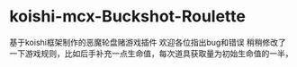 # koishi-mcx-Buckshot-Roulette
基于koishi框架制作的恶魔轮盘赌游戏插件
欢迎各位指出bug和错误
稍稍修改了一下游戏规则，比如后手补充一点生命值，每次道具获取量为初始生命值的一半，

